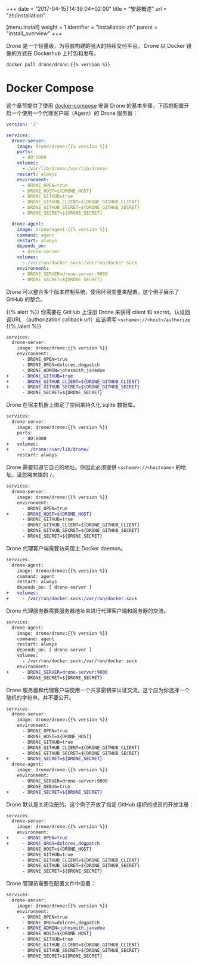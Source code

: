 +++
date = "2017-04-15T14:39:04+02:00"
title = "安装概述"
url = "zh/installation"

[menu.install]
  weight = 1
  identifier = "installation-zh"
  parent = "install_overview"
+++

<!--Drone is a lightweight, powerful continuous delivery platform built for containers. Drone is packaged and distributed as a Docker image and can be downloaded from Dockerhub.-->

Drone 是一个轻量级，为容器构建的强大的持续交付平台。 Drone 以 Docker 镜像的方式在 Dockerhub 上打包和发布。

```text
docker pull drone/drone:{{% version %}}
```

<!--# Docker Compose-->

# Docker Compose

<!--This section provides basic instructions for installing Drone using [docker-compose](https://docs.docker.com/compose/). The below configuration can be used to start the Drone server with a single agent.-->

这个章节提供了使用 [docker-compose](https://docs.docker.com/compose/) 安装 Drone 的基本步骤。下面的配置开启一个使用一个代理客户端（Agent）的 Drone 服务器：

```yaml
version: '2'

services:
  drone-server:
    image: drone/drone:{{% version %}}
    ports:
      - 80:8000
    volumes:
      - /var/lib/drone:/var/lib/drone/
    restart: always
    environment:
      - DRONE_OPEN=true
      - DRONE_HOST=${DRONE_HOST}
      - DRONE_GITHUB=true
      - DRONE_GITHUB_CLIENT=${DRONE_GITHUB_CLIENT}
      - DRONE_GITHUB_SECRET=${DRONE_GITHUB_SECRET}
      - DRONE_SECRET=${DRONE_SECRET}

  drone-agent:
    image: drone/agent:{{% version %}}
    command: agent
    restart: always
    depends_on:
      - drone-server
    volumes:
      - /var/run/docker.sock:/var/run/docker.sock
    environment:
      - DRONE_SERVER=drone-server:9000
      - DRONE_SECRET=${DRONE_SECRET}
```

<!--Drone integrates with multiple version control providers, configured using environment variables. This example demonstrates basic GitHub integration.-->

Drone 可以整合多个版本控制系统，使用环境变量来配置。这个例子展示了 GitHub 的整合。

<!--You must register Drone with GitHub to obtain the client and secret. The authorization callback url must match `<scheme>://<host>/authorize`-->

{{% alert %}}
你需要在 GitHub 上注册 Drone 来获得 client 和 secret。认证回调URL （authorization callback url）应该填写 `<scheme>://<host>/authorize`
{{% /alert %}}

```diff
services:
  drone-server:
    image: drone/drone:{{% version %}}
    environment:
      - DRONE_OPEN=true
      - DRONE_ORGS=dolores,dogpatch
      - DRONE_ADMIN=johnsmith,janedoe
+     - DRONE_GITHUB=true
+     - DRONE_GITHUB_CLIENT=${DRONE_GITHUB_CLIENT}
+     - DRONE_GITHUB_SECRET=${DRONE_GITHUB_SECRET}
      - DRONE_SECRET=${DRONE_SECRET}
```

<!--Drone mounts a volume on the host machine to persist the sqlite database.-->

Drone 在宿主机器上绑定了空间来持久化 sqlite 数据库。

```diff
services:
  drone-server:
    image: drone/drone:{{% version %}}
    ports:
      - 80:8000
+   volumes:
+     - ./drone:/var/lib/drone/
    restart: always
```

<!--Drone needs to know its own address. You must therefore provide the address in `<scheme>://<hostname>` format. Please omit trailing slashes.-->

Drone 需要知道它自己的地址。你因此必须提供 `<scheme>://<hostname>` 的地址。请忽略末端的 `/`。

```diff
services:
  drone-server:
    image: drone/drone:{{% version %}}
    environment:
      - DRONE_OPEN=true
+     - DRONE_HOST=${DRONE_HOST}
      - DRONE_GITHUB=true
      - DRONE_GITHUB_CLIENT=${DRONE_GITHUB_CLIENT}
      - DRONE_GITHUB_SECRET=${DRONE_GITHUB_SECRET}
      - DRONE_SECRET=${DRONE_SECRET}
```

<!--Drone agents require access to the host machine Docker daemon.-->

Drone 代理客户端需要访问宿主 Docker daemon。

```diff
services:
  drone-agent:
    image: drone/drone:{{% version %}}
    command: agent
    restart: always
    depends_on: [ drone-server ]
+   volumes:
+     - /var/run/docker.sock:/var/run/docker.sock
```

<!--Drone agents require the server address for agent-to-server communication.-->

Drone 代理服务器需要服务器地址来进行代理客户端和服务器的交流。

```diff
services:
  drone-agent:
    image: drone/drone:{{% version %}}
    command: agent
    restart: always
    depends_on: [ drone-server ]
    volumes:
      - /var/run/docker.sock:/var/run/docker.sock
    environment:
+     - DRONE_SERVER=drone-server:9000
      - DRONE_SECRET=${DRONE_SECRET}
```

<!--Drone server and agents use a shared secret to authenticate communication. This should be a random string of your choosing and should be kept private.-->

Drone 服务器和代理客户端使用一个共享密钥来认证交流。这个应为你选择一个随机的字符串，并不要公开。

```diff
services:
  drone-server:
    image: drone/drone:{{% version %}}
    environment:
      - DRONE_OPEN=true
      - DRONE_HOST=${DRONE_HOST}
      - DRONE_GITHUB=true
      - DRONE_GITHUB_CLIENT=${DRONE_GITHUB_CLIENT}
      - DRONE_GITHUB_SECRET=${DRONE_GITHUB_SECRET}
+     - DRONE_SECRET=${DRONE_SECRET}
  drone-agent:
    image: drone/drone:{{% version %}}
    environment:
      - DRONE_SERVER=drone-server:9000
      - DRONE_DEBUG=true
+     - DRONE_SECRET=${DRONE_SECRET}
```

<!--Drone registration is closed by default. This example enables open registration for users that are members of approved GitHub organizations.-->

Drone 默认是关闭注册的。这个例子开放了指定 GitHub 组织的成员的开放注册：

```diff
services:
  drone-server:
    image: drone/drone:{{% version %}}
    environment:
+     - DRONE_OPEN=true
+     - DRONE_ORGS=dolores,dogpatch
      - DRONE_HOST=${DRONE_HOST}
      - DRONE_GITHUB=true
      - DRONE_GITHUB_CLIENT=${DRONE_GITHUB_CLIENT}
      - DRONE_GITHUB_SECRET=${DRONE_GITHUB_SECRET}
      - DRONE_SECRET=${DRONE_SECRET}
```

<!--Drone administrators should also be enumerated in your configuration.-->

Drone 管理员需要在配置文件中设置：

```diff
services:
  drone-server:
    image: drone/drone:{{% version %}}
    environment:
      - DRONE_OPEN=true
      - DRONE_ORGS=dolores,dogpatch
+     - DRONE_ADMIN=johnsmith,janedoe
      - DRONE_HOST=${DRONE_HOST}
      - DRONE_GITHUB=true
      - DRONE_GITHUB_CLIENT=${DRONE_GITHUB_CLIENT}
      - DRONE_GITHUB_SECRET=${DRONE_GITHUB_SECRET}
      - DRONE_SECRET=${DRONE_SECRET}
```
